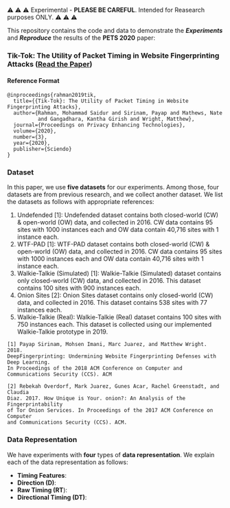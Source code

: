 :warning: :warning: :warning: Experimental - **PLEASE BE CAREFUL**. Intended for Reasearch purposes ONLY. :warning: :warning: :warning:


This repository contains the code and data to demonstrate the ***Experiments*** and ***Reproduce*** the results of the **PETS 2020** paper:
### Tik-Tok: The Utility of Packet Timing in Website Fingerprinting Attacks ([Read the Paper](https://arxiv.org/pdf/1902.06421.pdf))


#### Reference Format
```
@inproceedings{rahman2019tik,
  title={{Tik-Tok}: The Utility of Packet Timing in Website Fingerprinting Attacks},
  author={Rahman, Mohammad Saidur and Sirinam, Payap and Mathews, Nate 
          and Gangadhara, Kantha Girish and Wright, Matthew},
  journal={Proceedings on Privacy Enhancing Technologies},
  volume={2020},
  number={3},
  year={2020},
  publisher={Sciendo}
}
```

### Dataset
In this paper, we use **five datasets** for our experiments. 
Among those, four datasets are from previous research, and 
we collect another dataset. We list the datasets as follows with appropriate references:

1. Undefended [1]: Undefended dataset contains both closed-world (CW) \& open-world (OW) data, and collected in 2016.
 CW data contains 95 sites with 1000 instances each and OW data contain 40,716 sites with 1 instance each.
2. WTF-PAD [1]: WTF-PAD dataset contains both closed-world (CW) \& open-world (OW) data, and collected in 2016.
 CW data contains 95 sites with 1000 instances each and OW data contain 40,716 sites with 1 instance each.
3. Walkie-Talkie (Simulated) [1]: Walkie-Talkie (Simulated) dataset contains only closed-world (CW) data, and collected in 2016.
This dataset contains 100 sites with 900 instances each.
4. Onion Sites [2]: Onion Sites dataset contains only closed-world (CW) data, 
and collected in 2016.
This dataset contains 538 sites with 77 instances each.
5. Walkie-Talkie (Real): Walkie-Talkie (Real) dataset contains 100 sites with 750 instances each.
 This dataset is collected using our implemented Walkie-Talkie prototype in 2019.
 
 ```angular2
[1] Payap Sirinam, Mohsen Imani, Marc Juarez, and Matthew Wright. 2018. 
DeepFingerprinting: Undermining Website Fingerprinting Defenses with Deep Learning.
In Proceedings of the 2018 ACM Conference on Computer and Communications Security (CCS). ACM

[2] Rebekah Overdorf, Mark Juarez, Gunes Acar, Rachel Greenstadt, and Claudia
Diaz. 2017. How Unique is Your. onion?: An Analysis of the Fingerprintability
of Tor Onion Services. In Proceedings of the 2017 ACM Conference on Computer
and Communications Security (CCS). ACM.
```

### Data Representation

We have experiments with **four** types of **data representation**.
We explain each of the data representation as follows:

- **Timing Features**:
- **Direction (D)**:
- **Raw Timing (RT**):
- **Directional Timing (DT)**:

